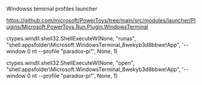 Windowss temirnal profiles launcher

https://github.com/microsoft/PowerToys/tree/main/src/modules/launcher/Plugins/Microsoft.PowerToys.Run.Plugin.WindowsTerminal


ctypes.windll.shell32.ShellExecuteW(None, "runas", "shell:appsfolder\\Microsoft.WindowsTerminal_8wekyb3d8bbwe!App", '--window 0 nt --profile "paradox-pi"', None, 1)

ctypes.windll.shell32.ShellExecuteW(None, "open", "shell:appsfolder\\Microsoft.WindowsTerminal_8wekyb3d8bbwe!App", '--window 0 nt --profile "paradox-pi"', None, 1)